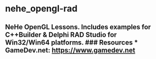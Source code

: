 # nehe_opengl-rad
## NeHe OpenGL Lessons.  Includes examples for C++Builder &amp; Delphi RAD Studio for Win32/Win64 platforms.  ### Resources  * GameDev.net: https://www.gamedev.net
